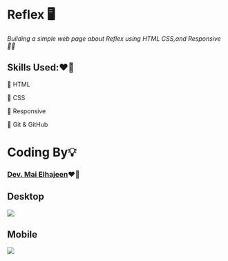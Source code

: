 # **Reflex** 🖥️ 
*Building a simple web page about Reflex using HTML CSS,and Responsive 👩‍💻*

## Skills Used:❤️‍🔥
📌 HTML

📌 CSS

📌 Responsive


📌 Git & GitHub


# Coding By💡 
### [Dev. Mai Elhajeen](https://github.com/Mai-Elhajeen)❤️‍🔥

## Desktop
![](https://i.imgur.com/8HRMs57.jpg)

## Mobile
![](https://i.imgur.com/YyoGjer.jpg)
